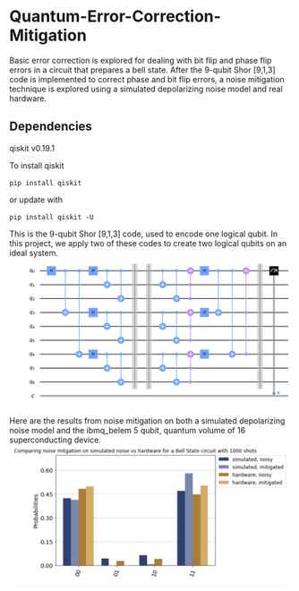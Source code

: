 # Quantum-Error-Correction-Mitigation
Basic error correction is explored for dealing with bit flip and phase flip errors in a circuit that prepares a bell state. After the 9-qubit Shor [9,1,3] code is implemented to correct phase and bit flip errors, a noise mitigation technique is explored using a simulated depolarizing noise model and real hardware.

## Dependencies
qiskit v0.19.1

To install qiskit
```
pip install qiskit
```
or update with
```
pip install qiskit -U
```

This is the 9-qubit Shor [9,1,3] code, used to encode one logical qubit. In this project, we apply two of these codes to create two logical qubits on an ideal system. 
![alt text](https://github.com/jmalliaros/Quantum-Error-Correction-Mitigation/blob/main/shorcode.png "")

Here are the results from noise mitigation on both a simulated depolarizing noise model and the ibmq_belem 5 qubit, quantum volume of 16 superconducting device. 
![alt text](https://github.com/jmalliaros/Quantum-Error-Correction-Mitigation/blob/main/noise-mit-plot.PNG "")




